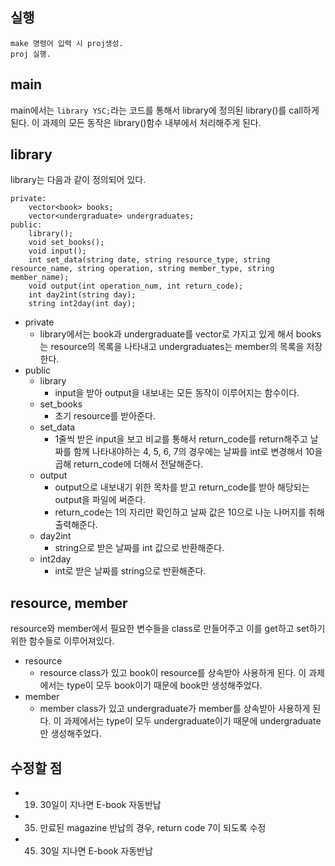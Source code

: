 ## 실행
	make 명령어 입력 시 proj생성.
	proj 실행.
## main
main에서는 ` library YSC; `라는 코드를 통해서 library에 정의된 library()를 call하게 된다. 이 과제의 모든 동작은 library()함수 내부에서 처리해주게 된다.
## library
library는 다음과 같이 정의되어 있다.
```
private:
	vector<book> books;
	vector<undergraduate> undergraduates;
public:
	library();
	void set_books();
	void input();
	int set_data(string date, string resource_type, string resource_name, string operation, string member_type, string member_name);
	void output(int operation_num, int return_code);
	int day2int(string day);
	string int2day(int day);
```
- private
	- library에서는 book과 undergraduate를 vector로 가지고 있게 해서 books는 resource의 목록을 나타내고 undergraduates는 member의 목록을 저장한다.
- public
	- library
		- input을 받아 output을 내보내는 모든 동작이 이루어지는 함수이다.
	- set_books
		- 초기 resource를 받아준다.
	- set_data
		- 1줄씩 받은 input을 보고 비교를 통해서 return_code를 return해주고 날짜를 함께 나타내야하는 4, 5, 6, 7의 경우에는 날짜를 int로 변경해서 10을 곱해 return_code에 더해서 전달해준다.
	- output
		- output으로 내보내기 위한 목차를 받고 return_code를 받아 해당되는 output을 파일에 써준다.
		- return_code는 1의 자리만 확인하고 날짜 값은 10으로 나눈 나머지를 취해 출력해준다.
	- day2int
		- string으로 받은 날짜를 int 값으로 반환해준다.
	- int2day
		- int로 받은 날짜를 string으로 반환해준다.


## resource, member
resource와 member에서 필요한 변수들을 class로 만들어주고 이를 get하고 set하기 위한 함수들로 이루어져있다.
- resource
	- resource class가 있고 book이 resource를 상속받아 사용하게 된다. 이 과제에서는 type이 모두 book이기 때문에 book만 생성해주었다.
- member
	- member class가 있고 undergraduate가 member를 상속받아 사용하게 된다. 이 과제에서는 type이 모두 undergraduate이기 때문에 undergraduate만 생성해주었다.
	
	
## 수정할 점
- 19) 30일이 지나면 E-book 자동반납
- 35) 만료된 magazine 반납의 경우, return code 7이 되도록 수정
- 45) 30일 지나면 E-book 자동반납
